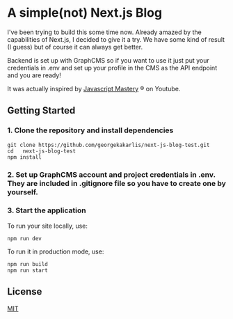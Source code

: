 
# A simple(not) Next.js Blog

I've been trying to build this some time now. Already amazed by the capabilities of Next.js, I decided to give it a try. We have some kind of result (I guess) but of course it can always get better.

Backend is set up with GraphCMS so if you want to use it just put your credentials in .env and set up your profile in the CMS as the API endpoint and you are ready!

It was actually inspired by [Javascript Mastery](https://www.youtube.com/channel/UCmXmlB4-HJytD7wek0Uo97A) ®️ on Youtube. 
## Getting Started

### 1. Clone the repository and install dependencies

```
git clone https://github.com/georgekakarlis/next-js-blog-test.git
cd   next-js-blog-test
npm install
```
### 2. Set up GraphCMS account and project credentials in .env. They are included in .gitignore file so you have to create one by yourself.
### 3. Start the application

To run your site locally, use:

```
npm run dev
```

To run it in production mode, use:

```
npm run build
npm run start
```


## License

[MIT](https://choosealicense.com/licenses/mit/)

